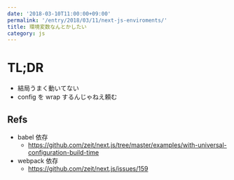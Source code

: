 ```yaml
---
date: '2018-03-10T11:00:00+09:00'
permalink: '/entry/2018/03/11/next-js-enviroments/'
title: 環境変数なんとかしたい
category: js
---
```


# TL;DR

- 結局うまく動いてない
- config を wrap するんじゃねえ頼む

## Refs

- babel 依存
  - <https://github.com/zeit/next.js/tree/master/examples/with-universal-configuration-build-time>
- webpack 依存
  - <https://github.com/zeit/next.js/issues/159>
